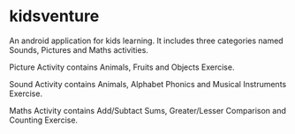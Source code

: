 # kidsventure
An android application for kids learning. It includes three categories named Sounds, Pictures and Maths activities.

Picture Activity contains Animals, Fruits and Objects Exercise.

Sound Activity contains Animals, Alphabet Phonics and Musical Instruments Exercise.

Maths Activity contains Add/Subtact Sums, Greater/Lesser Comparison and Counting Exercise. 

